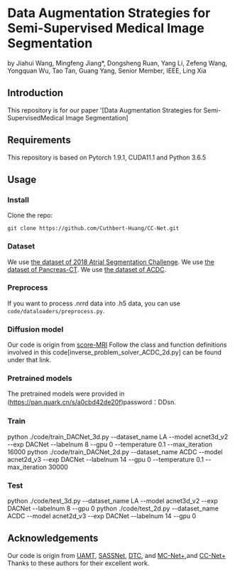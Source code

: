 # Data Augmentation Strategies for Semi-Supervised Medical Image Segmentation
by Jiahui Wang, Mingfeng Jiang*, Dongsheng Ruan, Yang Li, Zefeng Wang, Yongquan Wu, Tao Tan, Guang Yang, Senior Member, IEEE, Ling Xia
## Introduction
This repository is for our paper '[Data Augmentation Strategies for Semi-SupervisedMedical Image Segmentation]
## Requirements
This repository is based on Pytorch 1.9.1, CUDA11.1 and Python 3.6.5
## Usage
### Install
Clone the repo:
```shell
git clone https://github.com/Cuthbert-Huang/CC-Net.git 
```
### Dataset
We use [the dataset of 2018 Atrial Segmentation Challenge](http://atriaseg2018.cardiacatlas.org/).
We use [the dataset of Pancreas-CT](https://drive.google.com/file/d/1qzFUtkHx-46kFvHE7RAMhjAdo6dmn4iT/view?usp=sharing/).
We use [the dataset of ACDC](https://www.creatis.insa-lyon.fr/Challenge/acdc/databases.html/).
### Preprocess
If you want to process .nrrd data into .h5 data, you can use `code/dataloaders/preprocess.py`.
### Diffusion model
Our code is origin from [score-MRI](https://github.com/HJ-harry/score-MRI)
Follow the class and function definitions involved in this code[inverse_problem_solver_ACDC_2d.py] can be found under that link.
### Pretrained models
The pretrained models were provided in (https://pan.quark.cn/s/a0cbd42de20f)password：DDsn.
### Train
python ./code/train_DACNet_3d.py --dataset_name LA --model acnet3d_v2 --exp DACNet --labelnum 8 --gpu 0 --temperature 0.1 --max_iteration 16000
python ./code/train_DACNet_2d.py --dataset_name ACDC --model acnet2d_v3 --exp DACNet --labelnum 14 --gpu 0 --temperature 0.1 --max_iteration 30000

### Test
python ./code/test_3d.py --dataset_name LA --model acnet3d_v2 --exp DACNet --labelnum 8 --gpu 0
python ./code/test_2d.py --dataset_name ACDC --model acnet2d_v3 --exp DACNet --labelnum 14 --gpu 0

## Acknowledgements
Our code is origin from [UAMT](https://github.com/yulequan/UA-MT), [SASSNet](https://github.com/kleinzcy/SASSnet), [DTC](https://github.com/HiLab-git/DTC), and [MC-Net+](https://github.com/ycwu1997/MC-Net),and [CC-Net+](https://github.com/Cuthbert-Huang/CC-Net) Thanks to these authors for their excellent work.
